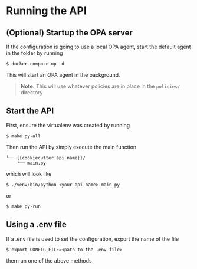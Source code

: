 # Running the API

## (Optional) Startup the OPA server

If the configuration is going to use a local OPA agent, start the default agent in the folder by running

`$ docker-compose up -d`

This will start an OPA agent in the background. 

> **Note:** This will use whatever policies are in place in the `policies/` directory

## Start the API
First, ensure the virtualenv was created by running

`$ make py-all`

Then run the API by simply execute the main function 
```
└── {{cookiecutter.api_name}}/
    └── main.py
```
which will look like

`$ ./venv/bin/python <your api name>.main.py`

or 

`$ make py-run`


## Using a .env file

If a .env file is used to set the configuration, export the name of the file

`$ export CONFIG_FILE=<path to the .env file>`

then run one of the above methods